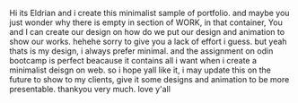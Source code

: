 Hi its Eldrian and i create this minimalist sample of portfolio. and maybe you just wonder why there is empty in section of WORK, in that container, You and I can create our design on how do we put our design and animation to show our works. hehehe sorry to give you a lack of effort i guess.
but yeah thats is my design, i always prefer minimal. and the assignment on odin bootcamp is perfect beacause it contains all i want when i create a minimalist deisgn on web. 
so i hope yall like it, i may update this on the future to show to my clients, give it some designs and animation to be more presentable. 
thankyou very much. love y'all
